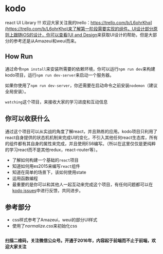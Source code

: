 # kodo

react UI Library !!! 欢迎大家关注我的trello：[https://trello.com/b/L6ohrKhq](https://trello.com/b/L6ohrKhq)来了解第一阶段需要实现的组件。UI设计部分原则上跟随iOS的设计，你可以查看[UI and Design](https://developer.apple.com/resources/)来获取UI设计的帮助，但是大部分的参考还是从Amazeui和weui而来。

## How Run

通过命令`npm install`来安装所需要的依赖环境，你可以运行`npm run dev`来构建kodo项目，运行`npm run dev-server`来启动一个服务器。

如果你使用了`npm run dev-server`，你还需要在启动命令之前安装`nodemon`（建议全局安装）。

`watching`这个项目，来接收大家的学习进度和互动信息

## 你可以收获什么

通过这个项目可以从实战的角度了解react，并且熟练的应用。kodo项目只利用了react自身提供的状态机机制来完成UI的变化，不引入其他任何react生态库，所有的组件都有其自身的属性来完成，并且使用ES6编写。（所以在这里仅仅是更纯粹的学习react而不是其他redux，react-router等）。

- 了解如何构建一个基础的`react`项目
- 知道如何用es2015来编写`react`组件
- 知道在简单的场景下，该如何使用state
- 运用函数编程
- 最重要的是你可以和其他人一起互动来完成这个项目，有任何问题都可以在[kodo issues](https://github.com/mulgore/kodo/issues)中进行反馈，共同进步。

## 参考部分

- css样式参考了Amazeui，weui的部分UI样式
- 使用了*normalize.css*来初始化css

<div align="center">
<img src="https://raw.githubusercontent.com/icepy/_posts/master/img/weixin.jpg" alt=""/><br>
</div>

**扫描二维码，关注微信公众号。开通于2016年，内容起于前端而不止于前端，欢迎大家关注**
